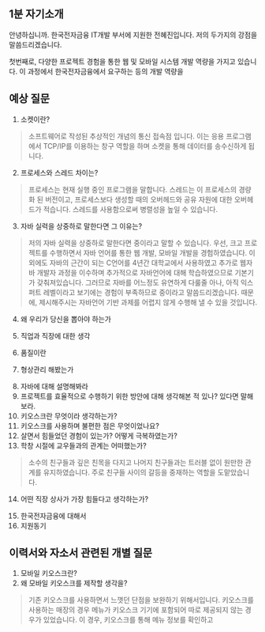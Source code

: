 ## 1분 자기소개
안녕하십니까. 한국전자금융 IT개발 부서에 지원한 전혜진입니다.
저의 두가지의 강점을 말씀드리겠습니다.

첫번째로, 다양한 프로젝트 경험을 통한 웹 및 모바일 시스템 개발 역량을 가지고 있습니다. 이 과정에서 한국전자금융에서 요구하는 등의 개발 역량을 

## 예상 질문

1. 소켓이란?
>소프트웨어로 작성된 추상적인  개념의 통신 접속점 입니다. 이는 응용 프로그램에서 TCP/IP를 이용하는 창구 역할을 하며 소켓을 통해 데이터를 송수신하게 됩니다. 
2. 프로세스와 스레드 차이는?
>프로세스는 현재 실행 중인 프로그램을 말합니다. 스레드는 이 프로세스의 경량화 된 버전이고, 프로세스보다 생성할 때의 오버헤드와 공유 자원에 대한 오버헤드가 적습니다. 스레드를 사용함으로써 병렬성을 높일 수 있습니다.
3. 자바 실력을 상중하로 말한다면 그 이유는?
>저의 자바 실력을 상중하로 말한다면 중이라고 말할 수 있습니다. 우선, 크고 프로젝트를 수행하면서 자바 언어를 통한 웹 개발, 모바일 개발을 경험하였습니다. 이 외에도 자바의 근간이 되는 C언어를 4년간 대학교에서 사용하였고 추가로 웹자바 개발자 과정을 이수하며 추가적으로 자바언어에 대해 학습하였으므로 기본기가 갖춰져있습니다. 그러므로 자바를 어느정도 유연하게 다룰줄 아나, 아직 익스퍼트 레벨이라고 보기에는 경험이 부족하므로 중이라고 말씀드리겠습니다.
>때문에, 제시해주시는 자바언어 기반 과제를 어렵지 않게 수행해 낼 수 있을 것입니다.
4. 왜 우리가 당신을 뽑아야 하는가  
>
5. 직업과 직장에 대한 생각  
>
6. 품질이란  
>
7. 형상관리 해봤는가  
>
8. 자바에 대해 설명해봐라
9. 프로젝트를 효율적으로 수행하기 위한 방안에 대해 생각해본 적 있나? 있다면 말해보라.
10. 키오스크란 무엇이라 생각하는가?
11. 키오스크를 사용하며 불편한 점은 무엇이었나요?
12. 살면서 힘들었던  경험이  있는가? 어떻게  극복하였는가?  
13. 학창 시절에  교우들과의  관계는  어떠했는가?  
>소수의  친구들과  깊은  친목을  다지고  나머지  친구들과는  트러블  없이  원만한  관계를  유지하였습니다. 주로 친구들 사이의 갈등을 중재하는 역할을 도맡았습니다.
14. 어떤 직장  상사가  가장  힘들다고  생각하는가?  
> 
15. 한국전자금융에 대해서
16. 지원동기




## 이력서와 자소서 관련된 개별 질문
1. 모바일 키오스크란?
2. 왜 모바일 키오스크를 제작할 생각을?
>기존 키오스크를 사용하면서 느꼇던 단점을 보완하기 위해서입니다. 키오스크를 사용하는 매장의 경우 메뉴가 키오스크 기기에 포함되어 따로 제공되지 않는 경우가 있었습니다. 이 경우, 키오스크를 통해 메뉴 정보를 확인하고 
<!--stackedit_data:
eyJoaXN0b3J5IjpbODY0NTg2MDU5LC0xNTIzNjYwNjQ3LDE1MT
Q2NTMzNTUsLTEwNjg1NTE5MTQsLTE1MTI1OTY5MzAsLTEzMDY0
NjkxMjNdfQ==
-->